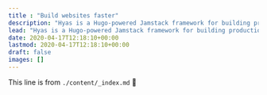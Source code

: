 ```yaml
---
title : "Build websites faster"
description: "Hyas is a Hugo-powered Jamstack framework for building production-ready websites faster."
lead: "Hyas is a Hugo-powered Jamstack framework for building production-ready websites faster."
date: 2020-04-17T12:18:10+00:00
lastmod: 2020-04-17T12:18:10+00:00
draft: false
images: []
---
```

This line is from `./content/_index.md` :rocket:
